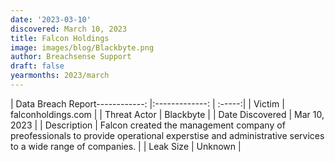 ```yaml
---
date: '2023-03-10'
discovered: March 10, 2023
title: Falcon Holdings
image: images/blog/Blackbyte.png
author: Breachsense Support
draft: false
yearmonths: 2023/march
---
```


| Data Breach Report------------:     |:-------------:    | :-----:|
| Victim      | falconholdings.com      | 
| Threat Actor      | Blackbyte      | 
| Date Discovered      | Mar 10, 2023      | 
| Description      | Falcon created the management company of preofessionals to provide operational experstise and administrative services to a wide range of companies.      | 
| Leak Size      | Unknown      | 

